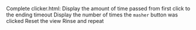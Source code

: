Complete clicker.html:
Display the amount of time passed from first click to the ending timeout
Display the number of times the `masher` button was clicked
Reset the view
Rinse and repeat

